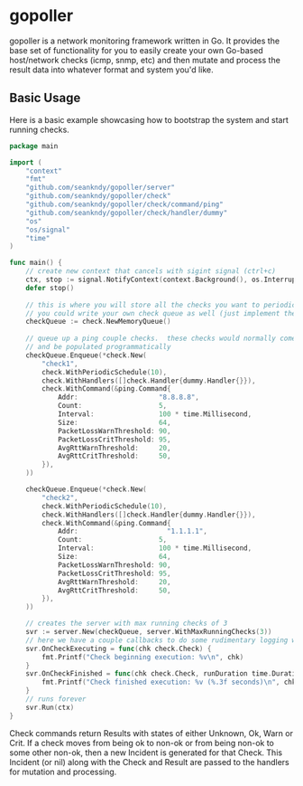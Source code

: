# gopoller
gopoller is a network monitoring framework written in Go.  It provides the base set of functionality for you to easily create your own Go-based host/network checks (icmp, snmp, etc) and then mutate and process the result data into whatever format and system you'd like. 
## Basic Usage
Here is a basic example showcasing how to bootstrap the system and start running checks.

```go
package main

import (
	"context"
	"fmt"
	"github.com/seankndy/gopoller/server"
	"github.com/seankndy/gopoller/check"
	"github.com/seankndy/gopoller/check/command/ping"
	"github.com/seankndy/gopoller/check/handler/dummy"
	"os"
	"os/signal"
	"time"
)

func main() {
	// create new context that cancels with sigint signal (ctrl+c)
	ctx, stop := signal.NotifyContext(context.Background(), os.Interrupt)
	defer stop()
	
	// this is where you will store all the checks you want to periodically execute
	// you could write your own check queue as well (just implement the check.Queue interface)
	checkQueue := check.NewMemoryQueue()
	
	// queue up a ping couple checks.  these checks would normally come from your own database
	// and be populated programmatically
	checkQueue.Enqueue(*check.New(
		"check1",
		check.WithPeriodicSchedule(10),
		check.WithHandlers([]check.Handler{dummy.Handler{}}),
		check.WithCommand(&ping.Command{
			Addr:                    "8.8.8.8",
			Count:                   5,
			Interval:                100 * time.Millisecond,
			Size:                    64,
			PacketLossWarnThreshold: 90,
			PacketLossCritThreshold: 95,
			AvgRttWarnThreshold:     20,
			AvgRttCritThreshold:     50,
		}),
	))

	checkQueue.Enqueue(*check.New(
		"check2",
		check.WithPeriodicSchedule(10),
		check.WithHandlers([]check.Handler{dummy.Handler{}}),
		check.WithCommand(&ping.Command{
			Addr:                      "1.1.1.1",
			Count:                   5,
			Interval:                100 * time.Millisecond,
			Size:                    64,
			PacketLossWarnThreshold: 90,
			PacketLossCritThreshold: 95,
			AvgRttWarnThreshold:     20,
			AvgRttCritThreshold:     50,
		}),
	))

	// creates the server with max running checks of 3
	svr := server.New(checkQueue, server.WithMaxRunningChecks(3))
	// here we have a couple callbacks to do some rudimentary logging when check start and finish
	svr.OnCheckExecuting = func(chk check.Check) {
		fmt.Printf("Check beginning execution: %v\n", chk)
	}
	svr.OnCheckFinished = func(chk check.Check, runDuration time.Duration) {
		fmt.Printf("Check finished execution: %v (%.3f seconds)\n", chk, runDuration.Seconds())
	}
	// runs forever
	svr.Run(ctx)
}
```
Check commands return Results with states of either Unknown, Ok, Warn or Crit.  If a check moves from being ok to non-ok or from being non-ok to some other non-ok, then a new Incident is generated for that Check.  This Incident (or nil) along with the Check and Result are passed to the handlers for mutation and processing.